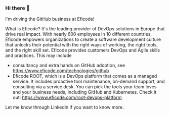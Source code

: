 ### Hi there 👋

I'm driving the GitHub business at Eficode!

What is Eficode? It's the leading provider of DevOps solutions in Europe that drive real impact. With nearly 600 employees in 10 different countries, Eficode empowers organizations to create a software development culture that unlocks their potential with the right ways of working, the right tools, and the right skill set. Eficode provides customers DevOps and Agile skills and practices. This may include 
- consultancy and extra hands on GitHub adoption, see https://www.eficode.com/technologies/github
- Eficode ROOT, which is a DevOps platform that comes as a managed service. It includes proactive tool maintenance, on-demand support, and consulting via a service desk. You can pick the tools your team loves and your business needs, including GitHub and Kubernetes. Check it out: https://www.eficode.com/root-devops-platform

Let me know through LinkedIn if you want to know more.

<!--
**pekkasahi/pekkasahi** is a ✨ _special_ ✨ repository because its `README.md` (this file) appears on your GitHub profile.

Here are some ideas to get you started:

- 🔭 I’m currently working on ...
- 🌱 I’m currently learning ...
- 👯 I’m looking to collaborate on ...
- 🤔 I’m looking for help with ...
- 💬 Ask me about ...
- 📫 How to reach me: ...
- 😄 Pronouns: ...
- ⚡ Fun fact: ...
-->
